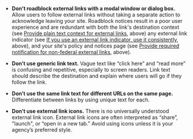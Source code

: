 - **Don't roadblock external links with a modal window or dialog box.** Allow users to follow external links without taking a separate action to acknowledge leaving your site. Roadblock notices result in a poor user experience and are redundant with both the link's destination context (see [Provide plain text context for external links](#what-you-should-do), above) any external link indicator (see [If you use an external link indicator, use it consistently](#what-you-must-do), above), and your site's policy and notices page (see [Provide required notification for non-federal external links](#what-you-must-do), above).

- **Don’t use generic link text.** Vague text like “click here” and “read more” is confusing and repetitive, especially to screen readers. Link text should describe the destination and explain where users will go if they follow the link.

- **Don’t use the same link text for different URLs on the same page.** Differentiate between links by using unique text for each.

- **Don’t use external link icons.** There is no universally understood external link icon. External link icons are often interpreted as “share”, "launch", or “open in a new tab.” Avoid using icons unless it is your agency’s preferred style.
